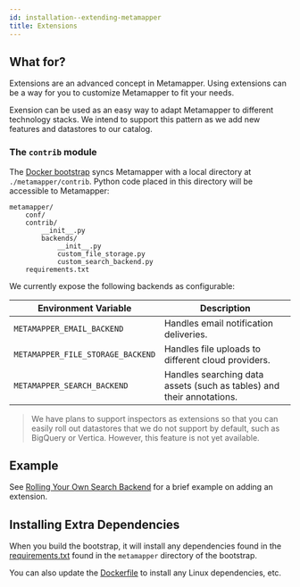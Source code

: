 ```yaml
---
id: installation--extending-metamapper
title: Extensions
---
```


## What for?

Extensions are an advanced concept in Metamapper. Using extensions can be a way for you to customize Metamapper to fit your needs.

Exension can be used as an easy way to adapt Metamapper to different technology stacks. We intend to support this pattern as we add new features and datastores to our catalog.

### The `contrib` module

The [Docker bootstrap](https://github.com/metamapper-io/metamapper-setup) syncs Metamapper with a local directory at `./metamapper/contrib`. Python code placed in this directory will be accessible to Metamapper:

```
metamapper/
    conf/
    contrib/
        __init__.py
        backends/
            __init__.py
            custom_file_storage.py
            custom_search_backend.py
    requirements.txt
```

We currently expose the following backends as configurable:

| Environment Variable | Description |
| -------------------- | ----------- |
| `METAMAPPER_EMAIL_BACKEND` | Handles email notification deliveries. |
| `METAMAPPER_FILE_STORAGE_BACKEND` | Handles file uploads to different cloud providers. |
| `METAMAPPER_SEARCH_BACKEND` | Handles searching data assets (such as tables) and their annotations. |

> We have plans to support inspectors as extensions so that you can easily roll out datastores that we do not support by default, such as BigQuery or Vertica. However, this feature is not yet available.

## Example

See [Rolling Your Own Search Backend](installation--search#rolling-your-own-search-backend) for a brief example on adding an extension.

## Installing Extra Dependencies

When you build the bootstrap, it will install any dependencies found in the [requirements.txt](https://github.com/metamapper-io/metamapper-setup/blob/57dc904a28a0cf464b6ac7594f229b6ea4db6a49/Dockerfile#L8) found in the `metamapper` directory of the bootstrap.

You can also update the [Dockerfile](https://github.com/metamapper-io/metamapper-setup/blob/master/Dockerfile) to install any Linux dependencies, etc.
